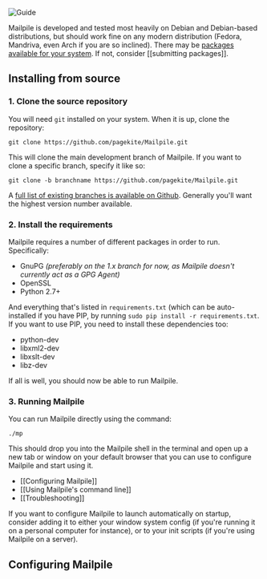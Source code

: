 ![Guide](https://github.com/pagekite/Mailpile/wiki/images/page-guide.png)

Mailpile is developed and tested most heavily on Debian and Debian-based distributions, but should work fine on any modern distribution (Fedora, Mandriva, even Arch if you are so inclined). There may be [packages available for your system](https://www.mailpile.is/download/). If not, consider [[submitting packages]].

## Installing from source

### 1. Clone the source repository

You will need `git` installed on your system. When it is up, clone the repository:

    git clone https://github.com/pagekite/Mailpile.git

This will clone the main development branch of Mailpile. If you want to clone a specific branch, specify it like so:

    git clone -b branchname https://github.com/pagekite/Mailpile.git

A [full list of existing branches is available on Github](https://github.com/pagekite/Mailpile/branches). Generally you'll want the highest version number available.

### 2. Install the requirements

Mailpile requires a number of different packages in order to run. Specifically:

 * GnuPG _(preferably on the 1.x branch for now, as Mailpile doesn't currently act as a GPG Agent)_
 * OpenSSL
 * Python 2.7+

And everything that's listed in `requirements.txt` (which can be auto-installed if you have PIP, by running `sudo pip install -r requirements.txt`. If you want to use PIP, you need to install these dependencies too:

 * python-dev
 * libxml2-dev
 * libxslt-dev
 * libz-dev

If all is well, you should now be able to run Mailpile.

### 3. Running Mailpile

You can run Mailpile directly using the command:

    ./mp

This should drop you into the Mailpile shell in the terminal and open up a new tab or window on your default browser that you can use to configure Mailpile and start using it.

 * [[Configuring Mailpile]]
 * [[Using Mailpile's command line]]
 * [[Troubleshooting]]

If you want to configure Mailpile to launch automatically on startup, consider adding it to either your window system config (if you're running it on a personal computer for instance), or to your init scripts (if you're using Mailpile on a server).

## Configuring Mailpile

